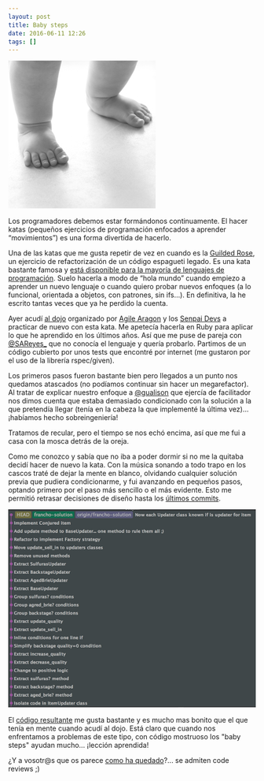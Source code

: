 ```yaml
---
layout: post
title: Baby steps
date: 2016-06-11 12:26
tags: []
---
```

![baby steps](/assets/baby_steps.jpg)

Los programadores debemos estar formándonos continuamente. El hacer katas (pequeños ejercicios de programación enfocados a aprender “movimientos”) es una forma divertida de hacerlo.

Una de las katas que me gusta repetir de vez en cuando es la [Guilded Rose](https://github.com/francho/kata-gilded-rose-ruby/blob/master/README_es.md), un ejercicio de refactorización de un código espagueti legado. Es una kata bastante famosa y [está disponible para la mayoría de lenguajes de programación](https://github.com/emilybache/GildedRose-Refactoring-Kata). Suelo hacerla a modo de “hola mundo” cuando empiezo a aprender un nuevo lenguaje o cuando quiero probar nuevos enfoques (a lo funcional, orientada a objetos, con patrones, sin ifs…). En definitiva, la he escrito tantas veces que ya he perdido la cuenta.

Ayer acudí [al dojo](https://agile-aragon.org/2016/06/02/fridaydojo-kata-gilded-rose-segunda-parte/) organizado por [Agile Aragon](https://twitter.com/agilearagon) y los [Senpai Devs](https://twitter.com/senpaidevs) a practicar de nuevo con esta kata. Me apetecía hacerla en Ruby para aplicar lo que he aprendido en los últimos años. Así que me puse de pareja con [@SAReyes_](https://twitter.com/sareyes_) que no conocía el lenguaje y quería probarlo. Partimos de un código cubierto por unos tests que encontré por internet (me gustaron por el uso de la librería rspec/given). 

Los primeros pasos fueron bastante bien pero llegados a un punto nos quedamos atascados (no podíamos continuar sin hacer un megarefactor). Al tratar de explicar nuestro enfoque a [@gualison](https://twitter.com/gualison) que ejercía de facilitador nos dimos cuenta que estaba demasiado condicionado con la solución a la que pretendía llegar (tenía en la cabeza la que implementé la última vez)… ¡habíamos hecho sobreingeniería! 

Tratamos de recular, pero el tiempo se nos echó encima, así que me fui a casa con la mosca detrás de la oreja. 

Como me conozco y sabía que no iba a poder dormir si no me la quitaba decidí hacer de nuevo la kata. Con la música sonando a todo trapo en los cascos traté de dejar la mente en blanco, olvidando cualquier solución previa que pudiera condicionarme, y fui avanzando en pequeños pasos, optando primero por el paso más sencillo o el más evidente. Esto me permitió retrasar decisiones de diseño hasta los [últimos commits](https://github.com/francho/kata-gilded-rose-ruby/commits/francho-solution). 

[![](/assets/kata-gilded-rose-history.png)](https://github.com/francho/kata-gilded-rose-ruby/commits/francho-solution)

El [código resultante](https://github.com/francho/kata-gilded-rose-ruby/tree/francho-solution) me gusta bastante y es mucho mas bonito que el que tenía en mente cuando acudí al dojo. Está claro que cuando nos enfrentamos a problemas de este tipo, con código mostruoso los "baby steps" ayudan mucho... ¡lección aprendida!

¿Y a vosotr@s que os parece [como ha quedado](https://github.com/francho/kata-gilded-rose-ruby/tree/francho-solution)?... se admiten code reviews ;)
